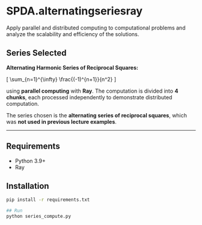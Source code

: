# SPDA.alternatingseriesray
Apply parallel and distributed computing to computational problems and analyze the scalability and efficiency of the solutions.

## Series Selected
**Alternating Harmonic Series of Reciprocal Squares:**

\[
\sum_{n=1}^{\infty} \frac{(-1)^{n+1}}{n^2}
\]

using **parallel computing** with **Ray**. The computation is divided into **4 chunks**, each processed independently to demonstrate distributed computation.  

The series chosen is the **alternating series of reciprocal squares**, which was **not used in previous lecture examples**.

---
## Requirements
- Python 3.9+
- Ray

## Installation
```bash
pip install -r requirements.txt

## Run
python series_compute.py